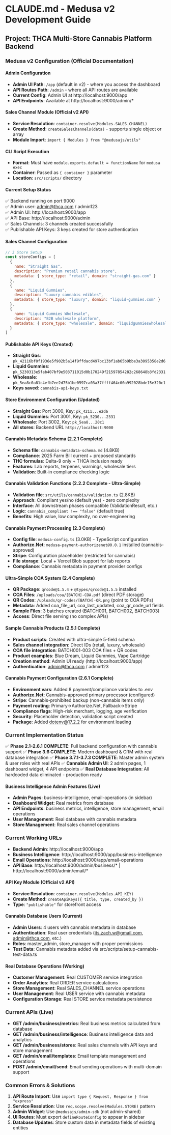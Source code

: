 # CLAUDE.md - Medusa v2 Development Guide

## Project: THCA Multi-Store Cannabis Platform Backend

### Medusa v2 Configuration (Official Documentation)

#### Admin Configuration
- **Admin UI Path**: `/app` (default in v2) - where you access the dashboard
- **API Routes Path**: `/admin` - where all API routes are available
- **Current Config**: Admin UI at http://localhost:9000/app
- **API Endpoints**: Available at http://localhost:9000/admin/*

#### Sales Channel Module (Official v2 API)
- **Service Resolution**: `container.resolve(Modules.SALES_CHANNEL)`
- **Create Method**: `createSalesChannels(data)` - supports single object or array
- **Module Import**: `import { Modules } from "@medusajs/utils"`

#### CLI Script Execution
- **Format**: Must have `module.exports.default = functionName` for `medusa exec`
- **Container**: Passed as `{ container }` parameter
- **Location**: `src/scripts/` directory

#### Current Setup Status
✅ Backend running on port 9000  
✅ Admin user: admin@thca.com / admin123  
✅ Admin UI: http://localhost:9000/app  
✅ API Base: http://localhost:9000/admin  
✅ Sales Channels: 3 channels created successfully  
✅ Publishable API Keys: 3 keys created for store authentication  

#### Sales Channel Configuration
```javascript
// 3 Store Setup
const storeConfigs = [
  {
    name: "Straight Gas",
    description: "Premium retail cannabis store",
    metadata: { store_type: "retail", domain: "straight-gas.com" }
  },
  {
    name: "Liquid Gummies", 
    description: "Luxury cannabis edibles",
    metadata: { store_type: "luxury", domain: "liquid-gummies.com" }
  },
  {
    name: "Liquid Gummies Wholesale",
    description: "B2B wholesale platform",
    metadata: { store_type: "wholesale", domain: "liquidgummieswholesale.com" }
  }
]
```

#### Publishable API Keys (Created)
- **Straight Gas**: `pk_42116bf0f1936e5f902b5a14f9ffdacd497bc13bf1ab65b9bbe3a3095358e2d6`
- **Liquid Gummies**: `pk_5230313e5fab407bf9e503711015d0b170249f21597854282c268648b3fd2331`
- **Wholesale**: `pk_5ea8c0a81c4efb7ee2d75b1be0597ca03a37ffff464c00a992028bde15e320c1`
- **Keys saved**: `cannabis-api-keys.txt`

#### Store Environment Configuration (Updated)
- **Straight Gas**: Port 3000, Key: `pk_4211...e2d6`
- **Liquid Gummies**: Port 3001, Key: `pk_5230...2331`  
- **Wholesale**: Port 3002, Key: `pk_5ea8...20c1`
- **All stores**: Backend URL `http://localhost:9000`

#### Cannabis Metadata Schema (2.2.1 Complete)
- **Schema file**: `cannabis-metadata-schema.md` (4.8KB)
- **Compliance**: 2025 Farm Bill current + proposed standards
- **THC formulas**: Delta-9 only + THCA inclusion ready
- **Features**: Lab reports, terpenes, warnings, wholesale tiers
- **Validation**: Built-in compliance checking logic

#### Cannabis Validation Functions (2.2.2 Complete - Ultra-Simple)
- **Validation file**: `src/utils/cannabis/validation.ts` (2.8KB)
- **Approach**: Compliant yes/no (default yes) - zero complexity
- **Interface**: All downstream phases compatible (ValidationResult, etc.)
- **Logic**: `cannabis_compliant !== "false"` (default true)
- **Benefits**: High value, low complexity, no over-engineering

#### Cannabis Payment Processing (2.3 Complete)
- **Config file**: `medusa-config.ts` (3.0KB) - TypeScript configuration
- **Authorize.Net**: `medusa-payment-authorizenet@0.0.1` installed (cannabis-approved)
- **Stripe**: Configuration placeholder (restricted for cannabis)
- **File storage**: Local + Vercel Blob support for lab reports
- **Compliance**: Cannabis metadata in payment provider configs

#### Ultra-Simple COA System (2.4 Complete)
- **QR Package**: `qrcode@1.5.4` + `@types/qrcode@1.5.5` installed
- **COA Files**: `/uploads/coa/[BATCH]-COA.pdf` (direct PDF storage)
- **QR Codes**: `/uploads/qr-codes/[BATCH]-QR.png` (point to COA PDFs)
- **Metadata**: Added coa_file_url, coa_last_updated, coa_qr_code_url fields
- **Sample Files**: 3 batches created (BATCH001, BATCH002, BATCH003)
- **Access**: Direct file serving (no complex APIs)

#### Sample Cannabis Products (2.5.1 Complete)
- **Product scripts**: Created with ultra-simple 5-field schema
- **Sales channel integration**: Direct IDs (retail, luxury, wholesale)
- **COA file integration**: BATCH001-003 COA files + QR codes
- **Product examples**: Blue Dream, Liquid Gummies, Vape Cartridge
- **Creation method**: Admin UI ready (http://localhost:9000/app)
- **Authentication**: admin@thca.com / admin123

#### Cannabis Payment Configuration (2.6.1 Complete)
- **Environment vars**: Added 8 payment/compliance variables to .env
- **Authorize.Net**: Cannabis-approved primary processor (configured)
- **Stripe**: Cannabis-prohibited backup (non-cannabis items only)
- **Payment routing**: Primary→Authorize.Net, Fallback→Stripe
- **Compliance flags**: High-risk merchant, logging, age verification
- **Security**: Placeholder detection, validation script created
- **Package**: Added dotenv@17.2.2 for environment loading

### Current Implementation Status
✅ **Phase 2.1-2.6.1 COMPLETE**: Full backend configuration with cannabis support
✅ **Phase 3.6 COMPLETE**: Modern dashboard & CRM with real database integration
✅ **Phase 3.7.1-3.7.3 COMPLETE**: Master admin system & user roles with real APIs
✅ **Cannabis Admin UI**: 2 admin pages, 1 dashboard widget, 4 API endpoints
✅ **Real Database Integration**: All hardcoded data eliminated - production ready

#### Business Intelligence Admin Features (Live)
- **Admin Pages**: business-intelligence, email-operations (in sidebar)
- **Dashboard Widget**: Real metrics from database
- **API Endpoints**: business metrics, intelligence, store management, email operations
- **User Management**: Real database with cannabis metadata
- **Store Management**: Real sales channel operations

### Current Working URLs
- **Backend Admin**: http://localhost:9000/app
- **Business Intelligence**: http://localhost:9000/app/business-intelligence
- **Email Operations**: http://localhost:9000/app/email-operations
- **API Base**: http://localhost:9000/admin/business/* | http://localhost:9000/admin/email/*

#### API Key Module (Official v2 API)
- **Service Resolution**: `container.resolve(Modules.API_KEY)`
- **Create Method**: `createApiKeys({ title, type, created_by })`
- **Type**: `"publishable"` for storefront access

#### Cannabis Database Users (Current)
- **Admin Users**: 4 users with cannabis metadata in database
- **Authentication**: Real user credentials (its.zach.w@gmail.com, admin@thca.com, etc.)
- **Roles**: master_admin, store_manager with proper permissions
- **Test Data**: Cannabis metadata added via src/scripts/setup-cannabis-test-data.ts

#### Real Database Operations (Working)
- **Customer Management**: Real CUSTOMER service integration
- **Order Analytics**: Real ORDER service calculations
- **Store Management**: Real SALES_CHANNEL service operations
- **User Management**: Real USER service with cannabis metadata
- **Configuration Storage**: Real STORE service metadata persistence

### Current APIs (Live)
- **GET /admin/business/metrics**: Real business metrics calculated from database
- **GET /admin/business/intelligence**: Business intelligence data and analytics
- **GET /admin/business/stores**: Real sales channels with API keys and store management
- **GET /admin/email/templates**: Email template management and operations
- **POST /admin/email/send**: Email sending operations with multi-domain support

### Common Errors & Solutions
1. **API Route Import**: Use `import type { Request, Response } from "express"`
2. **Service Resolution**: Use `req.scope.resolve(Modules.STORE)` pattern
3. **Admin Widget**: Use `@medusajs/admin-sdk` (not admin-shared)
4. **UI Routes**: Must export `defineRouteConfig` to appear in sidebar
5. **Database Updates**: Store custom data in metadata fields of existing entities